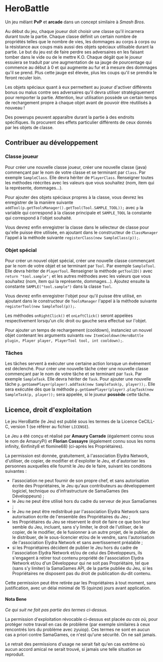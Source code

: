 # HeroBattle
Un jeu mêlant **PvP** et **arcade** dans un concept similaire à *Smash Bros*.

Au début du jeu, chaque joueur doit choisir une classe qu'il incarnera durant toute la partie. Chaque classe définit un certain nombre de propriétés telles que le nombre de vies, les dommages au corps à corps ou la résistance aux coups mais aussi des objets spéciaux utilisable durant la partie. Le but du jeu est de faire perdre ses adversaires en les faisant tomber dans le vide ou de le mettre K.O. Chaque dégât que le joueur essuiera se traduit par une augmentation de sa jauge de pourcentage qui commence au début à 0 et qui augmente au fur et à mesure des dommages qu'il se prend. Plus cette jauge est élevée, plus les coups qu'il se prendra le feront reculer loin.

Les objets spéciaux quant à eux permettent au joueur d'activer différents bonus ou malus contre ses adversaires qu'il devra utiliser stratégiquement pour remporter la partie. Attention, leur utilisation possède un certain temps de rechargement propre à chaque objet avant de pouvoir être réutilisés à nouveau !

Des powerups peuvent apparaître durant la partie à des endroits spécifiques. Ils procurent des effets particulier différents de ceux donnés par les objets de classe.

## Contribuer au développement

### Classe joueur

Pour créer une nouvelle classe joueur, créer une nouvelle classe (java) commençant par le nom de votre classe et se terminant par `Class`. Par exemple `SampleClass`. Elle devra hériter de `PlayerClass`. Renseigner toutes les méthodes réécrites avec les valeurs que vous souhaitez (nom, item qui la représente, dommages...).

Pour ajouter des objets spéciaux propres à la classe, vous devrez les enregistrer de la manière suivante `addTool(p.getToolsManager().getTool(Tool.SAMPLE_TOOL));` avec `p` la variable qui correspond à la classe principale et `SAMPLE_TOOL` la constante qui correspond à l'objet souhaité.

Vous devrez enfin enregistrer la classe dans le sélecteur de classe pour qu'elle puisse être utilisée, en ajoutant dans le constructeur de `ClassManager` l'appel à la méthode suivante `registerClass(new SampleClass(p));`.

### Objet spécial

Pour créer un nouvel objet spécial, créer une nouvelle classe commençant par le nom de votre objet et se terminant par `Tool`. Par exemple `SampleTool`. Elle devra hériter de `PlayerTool`. Renseigner la méthode `getToolID()` avec `return "tool.sample";` et les autres méthodes avec les valeurs que vous souhaitez (nom, item qui la représente, dommages...). Ajoutez ensuite la constante `SAMPLE("tool.sample")` dans la classe `Tool`.

Vous devrez enfin enregistrer l'objet pour qu'il puisse être utilisé, en ajoutant dans le constructeur de `ToolsManager` l'appel à la méthode suivante `registerTool(new SampleTool(p));`.

Les méthodes `onRightClick()` et `onLeftClick()` seront appelées respectivement lorsqu'un clic droit ou gauche sera effectué sur l'objet.

Pour ajouter un temps de rechargement (cooldown), instanciez un nouvel objet contenant les arguments suivants `new ItemCooldown(HeroBattle plugin, Player player, PlayerTool tool, int cooldown);`.

### Tâches

Les tâches servent à exécuter une certaine action lorsque un événement est déclenché. Pour créer une nouvelle tâche  créer une nouvelle classe commençant par le nom de votre tâche et se terminant par `Task`. Par exemple `SampleTask`. Elle devra hériter de `Task`. Pour ajouter une nouvelle tâche `p.getGamePlayer(player).addTask(new SampleTask(p, player));`. Elle sera exécutée dès que la méthode `p.getGamePlayer(player).playTask(new SampleTask(p, player));` sera appelée, si le joueur **possède** cette tâche.



## Licence, droit d'exploitation

Le jeu HeroBattle (le Jeu) est publié sous les termes de la Licence CeCILL-C, version 1 (se référer au fichier `LICENSE`).

Le Jeu a été conçu et réalisé par **Amaury Carrade** (également connu sous le nom de AmauryPi) et  **Florian Cassayre** (également connu sous les noms infinity, 6infinity8 et flomine68) (ci-après les Propriétaires).

La permission est donnée, gratuitement, à l'association Elydra Network, d'utiliser, de copier, de modifier et d'exploiter le Jeu, et d'autoriser les personnes auxquelles elle fournit le Jeu de le faire, suivant les conditions suivantes : 
 - l'association ne peut fournir de son propre chef, et sans autorisation écrite des Propriétaires, le Jeu qu'aux contributeurs au développement logiciel, technique ou d'infrastructure de SamaGames (les Développeurs) ; 
 - le Jeu ne peut être utilisé hors du cadre du serveur de jeux SamaGames ; 
 - le Jeu ne peut être redistribué par l'association Elydra Network sans autorisation écrite de l'ensemble des Propriétaires du Jeu ; 
 - les Propriétaires du Jeu se réservent le droit de faire ce que bon leur semble du Jeu, incluant, sans s'y limiter, le droit de l'utiliser, de le copier, de le modifier, de le fusionner à un autre projet, de le publier, de le distribuer, de le sous-licencier et/ou de le vendre, sans l'autorisation de l'association Elydra Network et sans avertissement préalable ; 
 - si les Propriétaires décident de publier le Jeu hors du cadre de l'association Elydra Network et/ou de celui des Développeurs, ils s'engagent à retirer tout contenu propriété de l'association Elydra Network et/ou d'un Développeur qui ne soit pas Propriétaire, tel que (sans s'y limiter) la SamaGames API, de la partie publiée du Jeu, si les Propriétaires ne disposent pas du droit de publication du-dit contenu.

Cette permission peut être retirée par les Propriétaires à tout moment, sans justification, avec un délai minimal de 15 (quinze) jours avant application.


#### Nota Bene

*Ce qui suit ne fait pas partie des termes ci-dessus.*

La permission d'exploitation révocable ci-dessus est placée *au cas où*, pour protéger notre travail en cas de problème (par exemple similaires à ceux rencontrés lors du problème avec zyuiop). Ces termes ne sont en aucun cas a priori contre SamaGames, ce n'est qu'une sécurité. On ne sait jamais.

Le retrait des permissions d'usage ne serait fait qu'en cas extrême où aucun accord amical ne serait trouvé, si jamais une telle situation se reproduit.